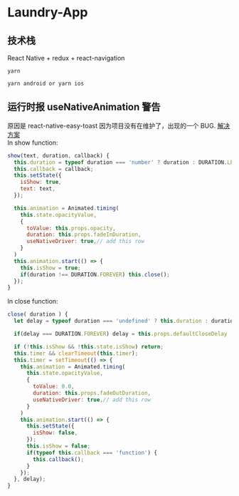 # Laundry-App

## 技术栈

React Native + redux + react-navigation

```
yarn
```

```
yarn android or yarn ios
```

## 运行时报 useNativeAnimation 警告

原因是 react-native-easy-toast 因为项目没有在维护了，出现的一个 BUG.
[解决方案](https://github.com/crazycodeboy/react-native-easy-toast/pull/81)  
In show function:

```javascript
show(text, duration, callback) {
  this.duration = typeof duration === 'number' ? duration : DURATION.LENGTH_SHORT;
  this.callback = callback;
  this.setState({
    isShow: true,
    text: text,
  });

  this.animation = Animated.timing(
    this.state.opacityValue,
    {
      toValue: this.props.opacity,
      duration: this.props.fadeInDuration,
      useNativeDriver: true,// add this row
    }
  )
  this.animation.start(() => {
    this.isShow = true;
    if(duration !== DURATION.FOREVER) this.close();
  });
}
```

In close function:

```javascript
close( duration ) {
  let delay = typeof duration === 'undefined' ? this.duration : duration;

  if(delay === DURATION.FOREVER) delay = this.props.defaultCloseDelay || 250;

  if (!this.isShow && !this.state.isShow) return;
  this.timer && clearTimeout(this.timer);
  this.timer = setTimeout(() => {
    this.animation = Animated.timing(
      this.state.opacityValue,
      {
        toValue: 0.0,
        duration: this.props.fadeOutDuration,
        useNativeDriver: true,// add this row
      }
    )
    this.animation.start(() => {
      this.setState({
        isShow: false,
      });
      this.isShow = false;
      if(typeof this.callback === 'function') {
        this.callback();
      }
    });
  }, delay);
}
```

